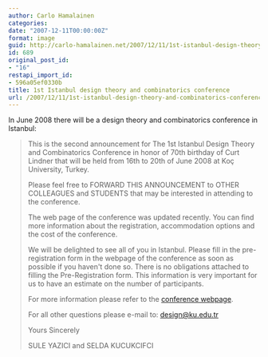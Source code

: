 ```yaml
---
author: Carlo Hamalainen
categories:
date: "2007-12-11T00:00:00Z"
format: image
guid: http://carlo-hamalainen.net/2007/12/11/1st-istanbul-design-theory-and-combinatorics-conference/
id: 689
original_post_id:
- "16"
restapi_import_id:
- 596a05ef0330b
title: 1st Istanbul design theory and combinatorics conference
url: /2007/12/11/1st-istanbul-design-theory-and-combinatorics-conference/
---
```

In June 2008 there will be a design theory and combinatorics conference in Istanbul:

> This is the second announcement for The 1st Istanbul Design Theory and Combinatorics Conference in honor of 70th birthday of Curt Lindner that will be held from 16th to 20th of June 2008 at Koç University, Turkey.
> 
> Please feel free to FORWARD THIS ANNOUNCEMENT to OTHER COLLEAGUES and STUDENTS that may be interested in attending to the conference.
> 
> The web page of the conference was updated recently. You can find more information about the registration, accommodation options and the cost of the conference.
> 
> We will be delighted to see all of you in Istanbul. Please fill in the pre-registration form in the webpage of the conference as soon as possible if you haven't done so. There is no obligations attached to filling the Pre-Registration form. This information is very important for us to have an estimate on the number of participants.
> 
> For more information please refer to the [conference webpage](http://storage.ku.edu.tr/~eyazici/Research/Conference/index.htm).
> 
> For all other questions please e-mail to: design@ku.edu.tr
> 
> Yours Sincerely
> 
> SULE YAZICI and SELDA KUCUKCIFCI